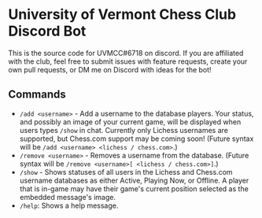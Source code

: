 # University of Vermont Chess Club Discord Bot

This is the source code for UVMCC#6718 on discord. If you are affiliated with the club, feel free to submit issues with feature requests, create your own pull requests, or DM me on Discord with ideas for the bot!

## Commands
- `/add <username>` - Add a username to the database players. Your status, and possibly an image of your current game, will be displayed when users types `/show` in chat. Currently only Lichess usernames are supported, but Chess.com support may be coming soon! (Future syntax will be `/add <username> <lichess / chess.com>`.)
- `/remove <username>` - Removes a username from the database. (Future syntax will be `/remove <username>[ <lichess / chess.com>]`.)
- `/show` - Shows statuses of all users in the Lichess and Chess.com username databases as either Active, Playing Now, or Offline. A player that is in-game may have their game's current position selected as the embedded message's image.
- `/help`: Shows a help message.
